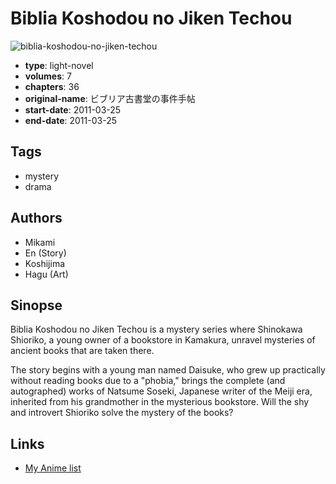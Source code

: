 # Biblia Koshodou no Jiken Techou

![biblia-koshodou-no-jiken-techou](https://cdn.myanimelist.net/images/manga/2/164402.jpg)

-   **type**: light-novel
-   **volumes**: 7
-   **chapters**: 36
-   **original-name**: ビブリア古書堂の事件手帖
-   **start-date**: 2011-03-25
-   **end-date**: 2011-03-25

## Tags

-   mystery
-   drama

## Authors

-   Mikami
-   En (Story)
-   Koshijima
-   Hagu (Art)

## Sinopse

Biblia Koshodou no Jiken Techou is a mystery series where Shinokawa Shioriko, a young owner of a bookstore in Kamakura, unravel mysteries of ancient books that are taken there.

The story begins with a young man named Daisuke, who grew up practically without reading books due to a "phobia," brings the complete (and autographed) works of Natsume Soseki, Japanese writer of the Meiji era, inherited from his grandmother in the mysterious bookstore. Will the shy and introvert Shioriko solve the mystery of the books?

## Links

-   [My Anime list](https://myanimelist.net/manga/37979/Biblia_Koshodou_no_Jiken_Techou)
